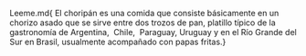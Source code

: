 Leeme.md{
    El choripán es una comida que consiste básicamente en un chorizo asado que se sirve entre dos trozos de pan, ​platillo típico de la gastronomía de Argentina, ​ Chile, ​ Paraguay, Uruguay y en el Río Grande del Sur en Brasil, usualmente acompañado con papas fritas.}